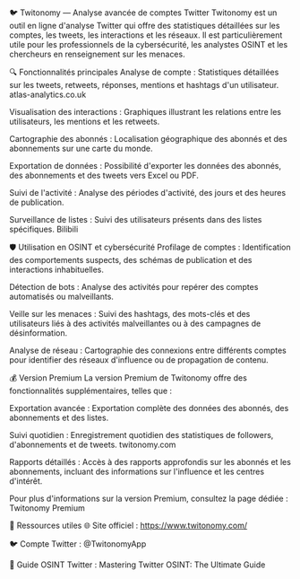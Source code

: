 🐦 Twitonomy — Analyse avancée de comptes Twitter
Twitonomy est un outil en ligne d'analyse Twitter qui offre des statistiques détaillées sur les comptes, les tweets, les interactions et les réseaux. Il est particulièrement utile pour les professionnels de la cybersécurité, les analystes OSINT et les chercheurs en renseignement sur les menaces.

🔍 Fonctionnalités principales
Analyse de compte : Statistiques détaillées sur les tweets, retweets, réponses, mentions et hashtags d'un utilisateur.
atlas-analytics.co.uk

Visualisation des interactions : Graphiques illustrant les relations entre les utilisateurs, les mentions et les retweets.

Cartographie des abonnés : Localisation géographique des abonnés et des abonnements sur une carte du monde.

Exportation de données : Possibilité d'exporter les données des abonnés, des abonnements et des tweets vers Excel ou PDF.

Suivi de l'activité : Analyse des périodes d'activité, des jours et des heures de publication.

Surveillance de listes : Suivi des utilisateurs présents dans des listes spécifiques.
Bilibili

🛡️ Utilisation en OSINT et cybersécurité
Profilage de comptes : Identification des comportements suspects, des schémas de publication et des interactions inhabituelles.

Détection de bots : Analyse des activités pour repérer des comptes automatisés ou malveillants.

Veille sur les menaces : Suivi des hashtags, des mots-clés et des utilisateurs liés à des activités malveillantes ou à des campagnes de désinformation.

Analyse de réseau : Cartographie des connexions entre différents comptes pour identifier des réseaux d'influence ou de propagation de contenu.

💰 Version Premium
La version Premium de Twitonomy offre des fonctionnalités supplémentaires, telles que :

Exportation avancée : Exportation complète des données des abonnés, des abonnements et des listes.

Suivi quotidien : Enregistrement quotidien des statistiques de followers, d'abonnements et de tweets.
twitonomy.com

Rapports détaillés : Accès à des rapports approfondis sur les abonnés et les abonnements, incluant des informations sur l'influence et les centres d'intérêt.

Pour plus d'informations sur la version Premium, consultez la page dédiée : Twitonomy Premium

🔗 Ressources utiles
🌐 Site officiel : https://www.twitonomy.com/

🐦 Compte Twitter : @TwitonomyApp

📖 Guide OSINT Twitter : Mastering Twitter OSINT: The Ultimate Guide
